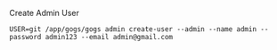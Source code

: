 Create Admin User

```
USER=git /app/gogs/gogs admin create-user --admin --name admin --password admin123 --email admin@gmail.com
```